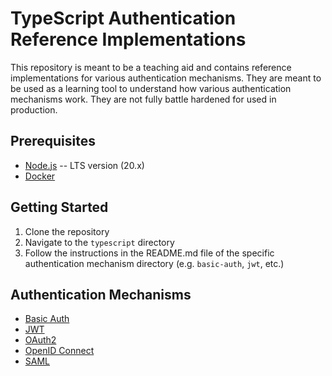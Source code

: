 # TypeScript Authentication Reference Implementations

This repository is meant to be a teaching aid and contains reference implementations for various authentication mechanisms. They are meant to be used as a learning tool to understand how various authentication mechanisms work. They are not fully battle hardened for used in production.

## Prerequisites
- [Node.js](https://nodejs.org/en/download/) -- LTS version (20.x)
- [Docker](https://docs.docker.com/get-docker/)

## Getting Started
1. Clone the repository
2. Navigate to the `typescript` directory
3. Follow the instructions in the README.md file of the specific authentication mechanism directory (e.g. `basic-auth`, `jwt`, etc.)

## Authentication Mechanisms
- [Basic Auth](basic-auth/README.md)
- [JWT](jwt/README.md)
- [OAuth2](oauth2/README.md)
- [OpenID Connect](openid-connect/README.md)
- [SAML](saml/README.md)

